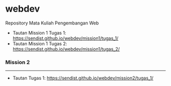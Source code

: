 # webdev
Repository Mata Kuliah Pengembangan Web

- Tautan Mission 1 Tugas 1: https://sendist.github.io/webdev/mission1/tugas_1/  
- Tautan Mission 1 Tugas 2: https://sendist.github.io/webdev/mission1/tugas_2/

### Mission 2
***

- Tautan Tugas 1: https://sendist.github.io/webdev/mission2/tugas_1/  


